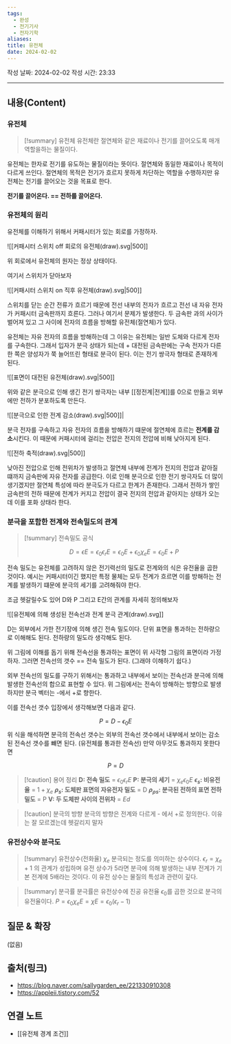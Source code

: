 ```yaml
---
tags:
  - 완성
  - 전기기사
  - 전자기학
aliases: 
title: 유전체
date: 2024-02-02
---
```

작성 날짜: 2024-02-02
작성 시간: 23:33


----
## 내용(Content)
### 유전체
>[!summary] 유전체
>유전체란 절연체와 같은 재료이나 전기를 끌어오도록 매개 역할을하는 물질이다.
>

유전체는 한자로 전기를 유도하는 물질이라는 뜻이다. 절연체와 동일한 재료이나 목적이 다르게 쓰인다. 절연체의 목적은 전기가 흐르지 못하게 차단하는 역할을 수행하지만 유전체는 전기를 끌어오는 것을 목표로 한다.

**전기를 끌어온다. == 전하를 끌어온다.**

### 유전체의 원리
유전체를 이해하기 위해서 커패시터가 있는 회로를 가정하자.

![[커패시터 스위치 off 회로의 유전체(draw).svg|500]]

위 회로에서 유전체의 원자는 정상 상태이다.

여기서 스위치가 닫아보자

![[커패시터 스위치 on 직후 유전체(draw).svg|500]]

스위치를 닫는 순간 전류가 흐르기 때문에 전선 내부의 전자가 흐르고 전선 내 자유 전자가 커패시터 금속판까지 흐른다. 그러나 여기서 문제가 발생한다. 두 금속판 과의 사이가 벌어져 있고 그 사이에 전자의 흐름을 방해할 유전체(절연체)가 있다.

유전체는 자유 전자의 흐름을 방해하는데 그 이유는 유전체는 일반 도체와 다르게 전자를 구속한다. 그래서 입자가 분극 상태가 되는데 + 대전된 금속판에는 구속 전자가 다른 한 쪽은 양성자가 쭉 늘어뜨린 형태로 분극이 된다. 이는 전기 쌍극자 형태로 존재하게 된다.

![[표면이 대전된 유전체(draw).svg|500]]

위와 같은 분극으로 인해 생긴 전기 쌍극자는 내부 [[정전계|전계]]를 0으로 만들고 외부에만 전하가 분포하도록 만든다. 


![[분극으로 인한 전계 감소(draw).svg|500]]|

분극 전자를 구속하고 자유 전자의 흐름을 방해하기 떄문에 절연체에 흐르는 **전계를 감소**시킨다. 이 때문에 커패시터에 걸리는 전압은 전지의 전압에 비해 낮아지게 된다.

![[전하 축적(draw).svg|500]]

낮아진 전압으로 인해 전위차가 발생하고 절연체 내부에 전계가 전지의 전압과 같아질 떄까지 금속판에 자유 전자를 공급한다. 이로 인해 분극으로 인한 전기 쌍극자도 더 많이 생기겠지만 절연체 특성에 따라 분극도가 다르고 한계가 존재한다. 그래서 전하가 쌓인 금속판의 전하 때문에 전계가 커지고 전압이 결국 전지의 전압과 같아지는 상태가 오는데 이를 포화 상태라 한다.

### 분극을 포함한 전계와 전속밀도의 관계
>[!summary] 전속밀도 공식
>
>$$
>D = \epsilon E = \epsilon_{0}\epsilon_{r}E = \epsilon_{0}E + \epsilon_{0}\chi_{e} E = \epsilon_{0}E + P
>$$

전속 밀도는 유전체를 고려하지 않은 전기력선의 밀도로 전계와의 식은 유전율을 곱한 것이다. 예시는 커패시터이긴 했지만 특정 물체는 모두 전계가 흐르면 이를 방해하는 전계를 발생하기 떄문에 분극의 세기를 고려해줘야 한다. 

조금 헷갈릴수도 있어 D와 P 그리고 E간의 관계를 자세히 정의해보자


![[유전체에 의해 생성된 전속선과 전계 분극 관계(draw).svg]]

D는 외부에서 가한 전기장에 의해 생긴 전속 밀도이다.  단위 표면을 통과하는 전하량으로 이해해도 된다. 전하량의 밀도라 생각해도 된다.

위 그림에 이해를 돕기 위해 전속선을 통과하는 표면이 위 사각형 그림의 표면이라 가정하자. 그러면 전속선의 갯수 == 전속 밀도가 된다. (그래야 이해하기 쉽다.)

외부 전속선의 밀도를 구하기 위해서는 통과하고 내부에서 보이는 전속선과 분극에 의해 발생한 전속선의 합으로 표현할 수 있다. 위 그림에서는 전속이 방해하는 방향으로 발생하지만 분극 벡터는 -에서 +로 향한다.

이를 전속선 갯수 입장에서 생각해보면 다음과 같다.

$$
P = D - \epsilon_{0}E
$$
위 식을 해석하면 분극의 전속선 갯수는 외부의 전속선 갯수에서 내부에서 보이는 감소된 전속선 갯수를 뺴면 된다.  (유전체를 통과한 전속선) 만약 아무것도 통과하지 못한다면

$$
P = D
$$



>[!caution] 용어 정리
>**D: 전속 밀도** = $\epsilon_{0}\epsilon_{r}E$
>**P: 분극의 세기** = $\chi_{e}\epsilon_{0}E$
>**$\epsilon_{s}$: 비유전율** = $1 + \chi_{e}$
>**$\rho_{s}$: 도체판 표면의 자유전자 밀도** = D
>**$\rho_{\rho s}$: 분극된 전하의 표면 전하 밀도** = P
>**V: 두 도체판 사이의 전위차** = $Ed$

>[!caution] 분극의 방향
>분극의 방향은 전계와 다르게 - 에서 +로 정의한다. 이유는 잘 모르겠는데 헷갈리지 말자


### 유전상수와 분극도
>[!summary] 유전상수(전화율) $\chi_{e}$
>분극되는 정도를 의미하는 상수이다. 
>$\epsilon_{r} = \chi_{e} + 1$
>의 관계가 성립하며 유전 상수가 5라면 분극에 의해 발생하는 내부 전계가 기본 전계에 5배라는 것이다. 이 유전 상수는 물질의 특성과 관련이 깊다.

>[!summary] 분극률
>분극률은 유전상수에 진공 유전율 $\epsilon_{0}$를 곱한 것으로 분극의 유전율이다.
>$P = \epsilon_{0}\chi_{e}E = \chi E = \epsilon_{0}(\epsilon_{r} - 1)$


## 질문 & 확장

(없음)

## 출처(링크)
- https://blog.naver.com/sallygarden_ee/221330910308
- https://appleii.tistory.com/52
## 연결 노트
- [[유전체 경계 조건]]










